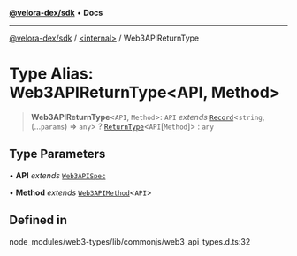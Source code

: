 [**@velora-dex/sdk**](../../README.md) • **Docs**

***

[@velora-dex/sdk](../../globals.md) / [\<internal\>](../README.md) / Web3APIReturnType

# Type Alias: Web3APIReturnType\<API, Method\>

> **Web3APIReturnType**\<`API`, `Method`\>: `API` *extends* [`Record`](Record.md)\<`string`, (...`params`) => `any`\> ? [`ReturnType`](ReturnType.md)\<`API`\[`Method`\]\> : `any`

## Type Parameters

• **API** *extends* [`Web3APISpec`](Web3APISpec.md)

• **Method** *extends* [`Web3APIMethod`](../namespaces/home_velenir-gnx570_Projects_Paraswap_paraswap-sdk_node_modules_web3-types_lib_commonjs_index/type-aliases/Web3APIMethod.md)\<`API`\>

## Defined in

node\_modules/web3-types/lib/commonjs/web3\_api\_types.d.ts:32
